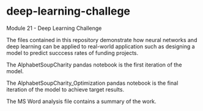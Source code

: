 # deep-learning-challege
Module 21 - Deep Learning Challenge

The files contained in this repository demonstrate how neural networks and deep learning can be applied to real-world application such as designing a model to predict succcess rates of funding projects.

The AlphabetSoupCharity pandas notebook is the first iteration of the model.

The AlphabetSoupCharity_Optimization pandas notebook is the final iteration of the model to achieve target results.

The MS Word analysis file contains a summary of the work.